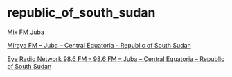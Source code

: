 # republic_of_south_sudan

[Mix FM Juba](http://stream.zeno.fm/w0r3dbr4mfhvv)

[Miraya FM – Juba – Central Equatoria – Republic of South Sudan](http://s3.myradiostream.com:15918/)

[Eye Radio Network 98.6 FM – 98.6 FM – Juba – Central Equatoria – Republic of South Sudan](http://eyeradio.primcast.com:9588)

